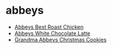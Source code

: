 # abbeys

 * [Abbeys Best Roast Chicken](index/a/abbeys-best-roast-chicken.json)
 * [Abbeys White Chocolate Latte](index/a/abbeys-white-chocolate-latte.json)
 * [Grandma Abbeys Christmas Cookies](index/g/grandma-abbeys-christmas-cookies.json)
